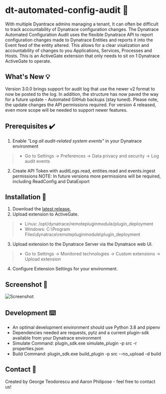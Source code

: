 # dt-automated-config-audit 📝
With multiple Dyantrace admins managing a tenant, It can often be difficult to track accountability of Dynatrace configuration changes. The Dynatrace Automated Configuration Audit uses the flexible Dynatrace API to report configuration changes made to Dynatrace Entities and reports it into the Event feed of the entity altered. This allows for a clear visalization and accountability of changes to you Applications, Services, Processes and Hosts. This is an ActiveGate extension that only needs to sit on 1 Dynatrace ActiveGate to operate.

## What's New 💡
Version 3.0.0 brings support for audit log that use the newer v2 format to now be posted to the log. In addition, the structure has now paved the way for a future update - Automated GitHub backups (stay tuned). Please note, the update changes the API permissions required. For version 4 released, even more scope will be needed to support newer features.

## Prerequisites ✔️
1) Enable *"Log all audit-related system events"* in your Dynatrace environment
> - Go to Settings -> Preferences -> Data privacy and security -> Log audit events
2) Create API Token with auditLogs.read, entities.read and events.ingest permissions
    NOTE: In future versions more permissions will be required, including ReadConfig and DataExport

## Installation 🚀
1) Download the <a href="https://github.com/geoteo/dt-automated-config-audit/releases" target="_blank">latest release.</a>
2) Upload extension to ActiveGate.
> - Linux: /opt/dynatrace/remotepluginmodule/plugin_deployment
> - Windows: C:\Program Files\dynatrace\remotepluginmodule\plugin_deployment
3) Upload extension to the Dynatrace Server via the Dynatrace web UI.
> - Go to Settings -> Monitored technologies -> Custom extensions -> Upload extension
4) Configure Extension Settings for your environment.

## Screenshot 📸
![Screenshot](https://github.com/geoteo/dt-automated-config-audit/blob/master/Automated%20Configuration%20Audit.png)

## Development ⌨️
- An optimal development environment should use Python 3.8 and pipenv
- Dependencies needed are requests, pytz and a current plugin-sdk available from your Dynatrace environment
- Simulate Command: plugin_sdk.exe simulate_plugin -p src -r properties.json
- Build Command: plugin_sdk.exe build_plugin -p src --no_upload -d build

## Contact 🤝
Created by George Teodorescu and Aaron Philipose - feel free to contact us!
